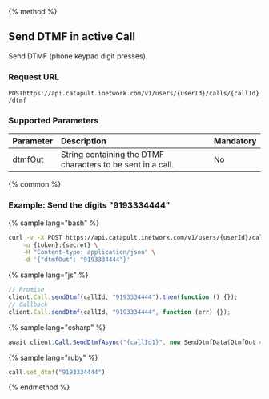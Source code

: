 {% method %}

## Send DTMF in active Call
Send DTMF (phone keypad digit presses).

### Request URL

<code class="post">POST</code>`https://api.catapult.inetwork.com/v1/users/{userId}/calls/{callId}/dtmf`

### Supported Parameters

| Parameter | Description                                                 | Mandatory |
|:----------|:------------------------------------------------------------|:----------|
| dtmfOut   | String containing the DTMF characters to be sent in a call. | No        |

{% common %}

### Example: Send the digits "9193334444"

{% sample lang="bash" %}

```bash
curl -v -X POST https://api.catapult.inetwork.com/v1/users/{userId}/calls/{callId}/dtmf \
	-u {token}:{secret} \
	-H "Content-type: application/json" \
	-d '{"dtmfOut": "9193334444"}'
```

{% sample lang="js" %}

```js
// Promise
client.Call.sendDtmf(callId, "9193334444").then(function () {});
// Callback
client.Call.sendDtmf(callId, "9193334444", function (err) {});
```

{% sample lang="csharp" %}

```csharp
await client.Call.SendDtmfAsync("{callId1}", new SendDtmfData{DtmfOut = "9193334444"});
```

{% sample lang="ruby" %}

```ruby
call.set_dtmf("9193334444")
```
{% endmethod %}

